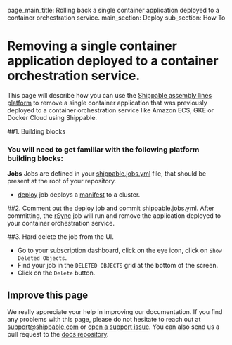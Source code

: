 page_main_title: Rolling back a single container application deployed to a container orchestration service.
main_section: Deploy
sub_section: How To

# Removing a single container application deployed to a container orchestration service.

This page will describe how you can use the [Shippable assembly lines platform](/platform/overview/) to remove a single container application that was previously deployed to a container orchestration service like Amazon ECS, GKE or Docker Cloud
using Shippable.

##1. Building blocks

### You will need to get familiar with the following platform building blocks:

**Jobs**
Jobs are defined in your [shippable.jobs.yml](/platform/tutorial/workflow/shippable-jobs-yml/) file, that should be present at the root of your repository.

- [deploy](/platform/workflow/job/deploy/) job deploys a [manifest](/platform/workflow/job/manifest/) to a cluster.

##2. Comment out the deploy job and commit shippable.jobs.yml.
After committing, the [rSync](platform/workflow/job/rsync/#rsync) job will run and remove the application deployed to your container orchestration service.

##3. Hard delete the job from the UI.

- Go to your subscription dashboard, click on the eye icon, click on `Show Deleted Objects`.
- Find your job in the `DELETED OBJECTS` grid at the bottom of the screen.
- Click on the `Delete` button.

## Improve this page

We really appreciate your help in improving our documentation. If you find any problems with this page, please do not hesitate to reach out at [support@shippable.com](mailto:support@shippable.com) or [open a support issue](https://www.github.com/Shippable/support/issues). You can also send us a pull request to the [docs repository](https://www.github.com/Shippable/docs).
